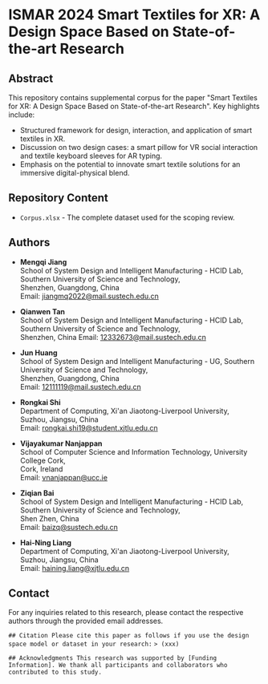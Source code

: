 # ISMAR 2024 Smart Textiles for XR: A Design Space Based on State-of-the-art Research

## Abstract
This repository contains supplemental corpus for the paper "Smart Textiles for XR: A Design Space Based on State-of-the-art Research".
Key highlights include:
- Structured framework for design, interaction, and application of smart textiles in XR.
- Discussion on two design cases: a smart pillow for VR social interaction and textile keyboard sleeves for AR typing.
- Emphasis on the potential to innovate smart textile solutions for an immersive digital-physical blend.

## Repository Content
- `Corpus.xlsx` - The complete dataset used for the scoping review.

## Authors
- **Mengqi Jiang**  
  School of System Design and Intelligent Manufacturing - HCID Lab, Southern University of Science and Technology,  
  Shenzhen, Guangdong, China  
  Email: jiangmq2022@mail.sustech.edu.cn

- **Qianwen Tan**  
  School of System Design and Intelligent Manufacturing - HCID Lab, Southern University of Science and Technology,  
  Shenzhen, China
  Email: 12332673@mail.sustech.edu.cn

- **Jun Huang**  
  School of System Design and Intelligent Manufacturing - UG, Southern University of Science and Technology,  
  Shenzhen, Guangdong, China  
  Email: 12111119@mail.sustech.edu.cn

- **Rongkai Shi**  
  Department of Computing, Xi'an Jiaotong-Liverpool University,  
  Suzhou, Jiangsu, China  
  Email: rongkai.shi19@student.xjtlu.edu.cn

- **Vijayakumar Nanjappan**  
  School of Computer Science and Information Technology,  University College Cork,  
  Cork, Ireland  
  Email: vnanjappan@ucc.ie

- **Ziqian Bai**  
  School of System Design and Intelligent Manufacturing - HCID Lab, Southern University of Science and Technology,  
  Shen Zhen, China  
  Email: baizq@sustech.edu.cn

- **Hai-Ning Liang**  
  Department of Computing, Xi'an Jiaotong-Liverpool University,  
  Suzhou, Jiangsu, China  
  Email: haining.liang@xjtlu.edu.cn

## Contact
For any inquiries related to this research, please contact the respective authors through the provided email addresses.


``## Citation
Please cite this paper as follows if you use the design space model or dataset in your research:``
``> (xxx)``

``## Acknowledgments
This research was supported by [Funding Information]. We thank all participants and collaborators who contributed to this study.
``
